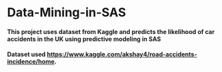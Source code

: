 # Data-Mining-in-SAS
#### This project uses dataset from Kaggle and predicts the likelihood of car accidents in the UK using predictive modeling in SAS
#### Dataset used https://www.kaggle.com/akshay4/road-accidents-incidence/home.

